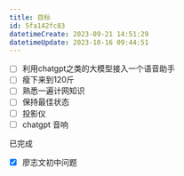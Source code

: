 ```yaml
---
title: 目标
id: 5fa142fc83
datetimeCreate: 2023-09-21 14:51:29
datetimeUpdate: 2023-10-16 09:44:51
---
```


- [ ] 利用chatgpt之类的大模型接入一个语音助手
- [ ] 瘦下来到120斤
- [ ] 熟悉一遍计网知识
- [ ] 保持最佳状态
- [ ] 投影仪
- [ ] chatgpt 音响

已完成
- [x] 廖志文初中问题